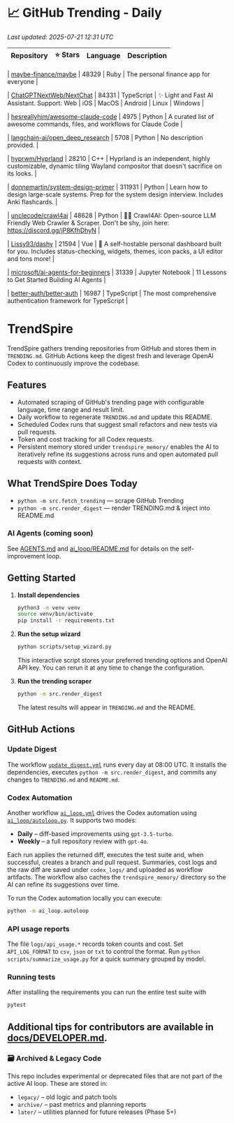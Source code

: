 <!-- TRENDING_START -->
# 📈 GitHub Trending - Daily

_Last updated: 2025-07-21 12:31 UTC_

| Repository | ⭐ Stars | Language | Description |
|------------|--------:|----------|-------------|

| [maybe-finance/maybe](https://github.com/maybe-finance/maybe) | 48329 | Ruby | The personal finance app for everyone |

| [ChatGPTNextWeb/NextChat](https://github.com/ChatGPTNextWeb/NextChat) | 84331 | TypeScript | ✨ Light and Fast AI Assistant. Support: Web | iOS | MacOS | Android | Linux | Windows |

| [hesreallyhim/awesome-claude-code](https://github.com/hesreallyhim/awesome-claude-code) | 4975 | Python | A curated list of awesome commands, files, and workflows for Claude Code |

| [langchain-ai/open_deep_research](https://github.com/langchain-ai/open_deep_research) | 5708 | Python | No description provided. |

| [hyprwm/Hyprland](https://github.com/hyprwm/Hyprland) | 28210 | C++ | Hyprland is an independent, highly customizable, dynamic tiling Wayland compositor that doesn't sacrifice on its looks. |

| [donnemartin/system-design-primer](https://github.com/donnemartin/system-design-primer) | 311931 | Python | Learn how to design large-scale systems. Prep for the system design interview. Includes Anki flashcards. |

| [unclecode/crawl4ai](https://github.com/unclecode/crawl4ai) | 48628 | Python | 🚀🤖 Crawl4AI: Open-source LLM Friendly Web Crawler & Scraper. Don't be shy, join here: https://discord.gg/jP8KfhDhyN |

| [Lissy93/dashy](https://github.com/Lissy93/dashy) | 21594 | Vue | 🚀 A self-hostable personal dashboard built for you. Includes status-checking, widgets, themes, icon packs, a UI editor and tons more! |

| [microsoft/ai-agents-for-beginners](https://github.com/microsoft/ai-agents-for-beginners) | 31339 | Jupyter Notebook | 11 Lessons to Get Started Building AI Agents |

| [better-auth/better-auth](https://github.com/better-auth/better-auth) | 16987 | TypeScript | The most comprehensive authentication framework for TypeScript |
<!-- TRENDING_END -->

# TrendSpire

TrendSpire gathers trending repositories from GitHub and stores them in `TRENDING.md`. GitHub Actions keep the digest fresh and leverage OpenAI Codex to continuously improve the codebase.

## Features

- Automated scraping of GitHub's trending page with configurable language, time range and result limit.
- Daily workflow to regenerate `TRENDING.md` and update this README.
- Scheduled Codex runs that suggest small refactors and new tests via pull requests.
- Token and cost tracking for all Codex requests.
- Persistent memory stored under `trendspire_memory/` enables the AI to
  iteratively refine its suggestions across runs and open automated pull
  requests with context.

## What TrendSpire Does Today

- `python -m src.fetch_trending` — scrape GitHub Trending
- `python -m src.render_digest` — render TRENDING.md & inject into README.md

### AI Agents (coming soon)
See [AGENTS.md](./AGENTS.md) and [ai_loop/README.md](./ai_loop/README.md) for details on the self-improvement loop.

## Getting Started

1. **Install dependencies**
   ```bash
   python3 -m venv venv
   source venv/bin/activate
   pip install -r requirements.txt
   ```

2. **Run the setup wizard**
   ```bash
   python scripts/setup_wizard.py
   ```
   This interactive script stores your preferred trending options and OpenAI API key.
   You can rerun it at any time to change the configuration.

3. **Run the trending scraper**
   ```bash
   python -m src.render_digest
   ```
   The latest results will appear in `TRENDING.md` and the README.


## GitHub Actions

### Update Digest

The workflow [`update_digest.yml`](.github/workflows/update_digest.yml) runs every day at 08:00 UTC. It installs the dependencies, executes `python -m src.render_digest`, and commits any changes to `TRENDING.md` and `README.md`.

### Codex Automation

Another workflow [`ai_loop.yml`](.github/workflows/ai_loop.yml) drives the Codex automation using [`ai_loop/autoloop.py`](ai_loop/autoloop.py). It supports two modes:

- **Daily** – diff-based improvements using `gpt-3.5-turbo`.
- **Weekly** – a full repository review with `gpt-4o`.

Each run applies the returned diff, executes the test suite and, when successful, creates a branch and pull request. Summaries, cost logs and the raw diff are saved under `codex_logs/` and uploaded as workflow artifacts. The workflow also caches the `trendspire_memory/` directory so the AI can refine its suggestions over time.

To run the Codex automation locally you can execute:

```bash
python -m ai_loop.autoloop
```

### API usage reports

The file `logs/api_usage.*` records token counts and cost. Set `API_LOG_FORMAT`
to `csv`, `json` or `txt` to control the format. Run `python
scripts/summarize_usage.py` for a quick summary grouped by model.

### Running tests

After installing the requirements you can run the entire test suite with

```bash
pytest
```

Additional tips for contributors are available in
[docs/DEVELOPER.md](docs/DEVELOPER.md).
---

### 🗃 Archived & Legacy Code

This repo includes experimental or deprecated files that are not part of the active AI loop. These are stored in:

- `legacy/` – old logic and patch tools
- `archive/` – past metrics and planning reports
- `later/` – utilities planned for future releases (Phase 5+)
